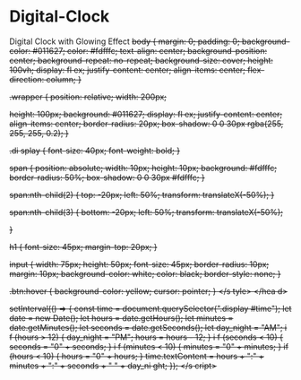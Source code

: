 # Digital-Clock
<!DOCTYPE html>
<html lang="en" dir="ltr">
<hea d>
<meta charset="utf-8">
<ti tle>Digital Clock with Glowing Effect</title>
<s tyle> body {
margin: 0; padding: 0;
background-color: #011627; color: #fdfffc;
text-align: center;
background-position: center;
background-repeat: no-repeat; background-size: cover;
height: 100vh; display: fl ex;
justify-content: center; align-items: center;
flex-direction: column;
}


.wrapper {
position: relative; width: 200px;
 
height: 100px;
background: #011627; display: fl ex;
justify-content: center; align-items: center;
border-radius: 20px;
box-shadow: 0 0 30px rgba(255, 255, 255, 0.2);
}


.di splay {
font-size: 40px; font-weight: bold;
}


span {
position: absolute; width: 10px;
height: 10px;
background: #fdfffc; border-radius: 50%;
box-shadow: 0 0 30px #fdfffc;
}


span:nth-child(2) { top: -20px;
left: 50%;
transform: translateX(-50%);
}


span:nth-child(3) { bottom: -20px;
left: 50%;
transform: translateX(-50%);
 
}


h1 {
font-size: 45px; margin-top: 20px;
}


input {
width: 75px; height: 50px;
font-size: 45px;
border-radius: 10px; margin: 10px;
background-color: white; color: black;
border-style: none;
}


.btn:hover {
background-color: yellow; cursor: pointer;
}
</s tyle>
</hea d>
<body>
<di v class="wrapper">
<di v class="display">
<di v id="time"></div>
</di v>
<s pan></span>
<s pan></span>
</di v>
<s cript>
 
setInterval(() => {
const time = document.querySelector(".display #time"); let date = new Date();
let hours = date.getHours();
let minutes = date.getMinutes(); let seconds = date.getSeconds(); let day_night = "AM";
i f (hours > 12) {
day_night = "PM"; hours = hours - 12;
}
i f (seconds < 10) {
seconds = "0" + seconds;
}
i f (minutes < 10) {
minutes = "0" + minutes;
}
if (hours < 10) {
hours = "0" + hours;
}
time.textContent = hours + ":" + minutes + ":" + seconds + " " + day_ni ght;
});
</s cript>
</body>
</html >
